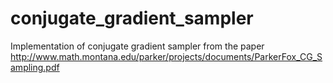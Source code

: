 # conjugate_gradient_sampler
Implementation of conjugate gradient sampler from the paper
http://www.math.montana.edu/parker/projects/documents/ParkerFox_CG_Sampling.pdf
